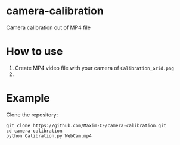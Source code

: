 # camera-calibration
Camera calibration out of MP4 file

# How to use
1. Create MP4 video file with your camera of `Calibration_Grid.png`
2. 

# Example
Clone the repository:
```
git clone https://github.com/Maxim-CE/camera-calibration.git
cd camera-calibration
python Calibration.py WebCam.mp4
```
